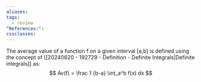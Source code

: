 ```yaml
---
aliases: 
tags:
  - review
"References:": 
cssclasses:
---
```

The average value of a function f on a given interval \[a,b] is defined using the concept of [[20240620 - 192729 - Definition - Definite Integrals|Definite integrals]] as: 
$$
Av(f) = \frac 1 {b-a} \int_a^b f(x) dx
$$
